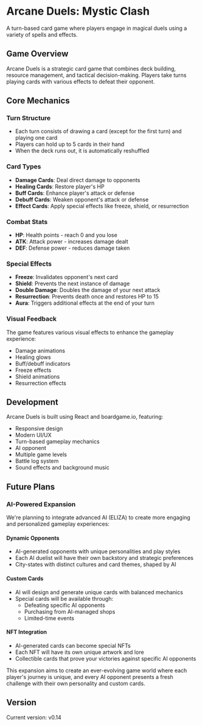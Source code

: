 # Arcane Duels: Mystic Clash

A turn-based card game where players engage in magical duels using a variety of spells and effects.

## Game Overview

Arcane Duels is a strategic card game that combines deck building, resource management, and tactical decision-making. Players take turns playing cards with various effects to defeat their opponent.

## Core Mechanics

### Turn Structure

- Each turn consists of drawing a card (except for the first turn) and playing one card
- Players can hold up to 5 cards in their hand
- When the deck runs out, it is automatically reshuffled

### Card Types

- **Damage Cards**: Deal direct damage to opponents
- **Healing Cards**: Restore player's HP
- **Buff Cards**: Enhance player's attack or defense
- **Debuff Cards**: Weaken opponent's attack or defense
- **Effect Cards**: Apply special effects like freeze, shield, or resurrection

### Combat Stats

- **HP**: Health points - reach 0 and you lose
- **ATK**: Attack power - increases damage dealt
- **DEF**: Defense power - reduces damage taken

### Special Effects

- **Freeze**: Invalidates opponent's next card
- **Shield**: Prevents the next instance of damage
- **Double Damage**: Doubles the damage of your next attack
- **Resurrection**: Prevents death once and restores HP to 15
- **Aura**: Triggers additional effects at the end of your turn

### Visual Feedback

The game features various visual effects to enhance the gameplay experience:

- Damage animations
- Healing glows
- Buff/debuff indicators
- Freeze effects
- Shield animations
- Resurrection effects

## Development

Arcane Duels is built using React and boardgame.io, featuring:

- Responsive design
- Modern UI/UX
- Turn-based gameplay mechanics
- AI opponent
- Multiple game levels
- Battle log system
- Sound effects and background music

## Future Plans

### AI-Powered Expansion

We're planning to integrate advanced AI (ELIZA) to create more engaging and personalized gameplay experiences:

#### Dynamic Opponents

- AI-generated opponents with unique personalities and play styles
- Each AI duelist will have their own backstory and strategic preferences
- City-states with distinct cultures and card themes, shaped by AI

#### Custom Cards

- AI will design and generate unique cards with balanced mechanics
- Special cards will be available through:
  - Defeating specific AI opponents
  - Purchasing from AI-managed shops
  - Limited-time events

#### NFT Integration

- AI-generated cards can become special NFTs
- Each NFT will have its own unique artwork and lore
- Collectible cards that prove your victories against specific AI opponents

This expansion aims to create an ever-evolving game world where each player's journey is unique, and every AI opponent presents a fresh challenge with their own personality and custom cards.

## Version

Current version: v0.14
